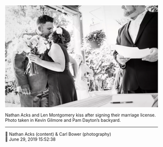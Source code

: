 ![Nathan Acks and Len Montgomery kiss](assets/a5bdbe61af95da3a787a7a4294137698.webp)

Nathan Acks and Len Montgomery kiss after signing their marriage license. Photo taken in Kevin Gilmore and Pam Dayton’s backyard.

- - - -

<span aria-hidden="true">👥</span> Nathan Acks (content) & Carl Bower (photography)  
<span aria-hidden="true">📅</span> June 29, 2019 15:52:38

